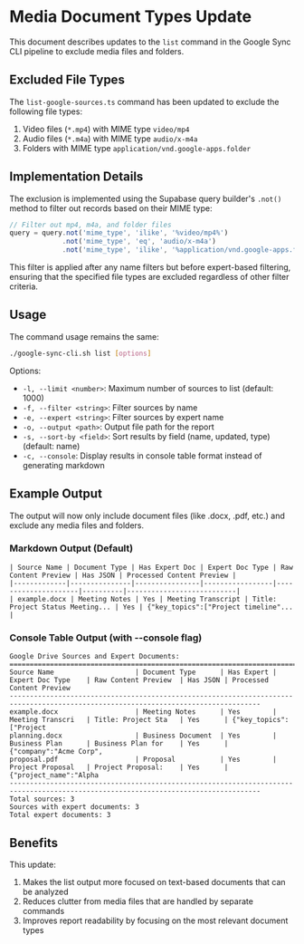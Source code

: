 # Media Document Types Update

This document describes updates to the `list` command in the Google Sync CLI pipeline to exclude media files and folders.

## Excluded File Types

The `list-google-sources.ts` command has been updated to exclude the following file types:

1. Video files (`*.mp4`) with MIME type `video/mp4`
2. Audio files (`*.m4a`) with MIME type `audio/x-m4a`
3. Folders with MIME type `application/vnd.google-apps.folder`

## Implementation Details

The exclusion is implemented using the Supabase query builder's `.not()` method to filter out records based on their MIME type:

```typescript
// Filter out mp4, m4a, and folder files
query = query.not('mime_type', 'ilike', '%video/mp4%')
             .not('mime_type', 'eq', 'audio/x-m4a')
             .not('mime_type', 'ilike', '%application/vnd.google-apps.folder%');
```

This filter is applied after any name filters but before expert-based filtering, ensuring that the specified file types are excluded regardless of other filter criteria.

## Usage

The command usage remains the same:

```bash
./google-sync-cli.sh list [options]
```

Options:
- `-l, --limit <number>`: Maximum number of sources to list (default: 1000)
- `-f, --filter <string>`: Filter sources by name
- `-e, --expert <string>`: Filter sources by expert name
- `-o, --output <path>`: Output file path for the report
- `-s, --sort-by <field>`: Sort results by field (name, updated, type) (default: name)
- `-c, --console`: Display results in console table format instead of generating markdown

## Example Output

The output will now only include document files (like .docx, .pdf, etc.) and exclude any media files and folders.

### Markdown Output (Default)
```
| Source Name | Document Type | Has Expert Doc | Expert Doc Type | Raw Content Preview | Has JSON | Processed Content Preview |
|-------------|---------------|----------------|-----------------|---------------------|----------|---------------------------|
| example.docx | Meeting Notes | Yes | Meeting Transcript | Title: Project Status Meeting... | Yes | {"key_topics":["Project timeline"... |
```

### Console Table Output (with --console flag)
```
Google Drive Sources and Expert Documents:
====================================================================================================================================
Source Name                    | Document Type      | Has Expert | Expert Doc Type    | Raw Content Preview  | Has JSON | Processed Content Preview
------------------------------------------------------------------------------------------------------------------------------------
example.docx                   | Meeting Notes      | Yes        | Meeting Transcri   | Title: Project Sta   | Yes      | {"key_topics":["Project 
planning.docx                  | Business Document  | Yes        | Business Plan      | Business Plan for    | Yes      | {"company":"Acme Corp", 
proposal.pdf                   | Proposal           | Yes        | Project Proposal   | Project Proposal:    | Yes      | {"project_name":"Alpha  
------------------------------------------------------------------------------------------------------------------------------------
Total sources: 3
Sources with expert documents: 3
Total expert documents: 3
```

## Benefits

This update:
1. Makes the list output more focused on text-based documents that can be analyzed
2. Reduces clutter from media files that are handled by separate commands
3. Improves report readability by focusing on the most relevant document types